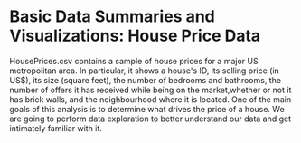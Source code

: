# Basic Data Summaries and Visualizations: House Price Data

HousePrices.csv contains a sample of house prices for a major US metropolitan area. In particular, it shows a house's ID, its selling price (in US$), its size (square feet), the number of bedrooms and bathrooms, the number of offers it has received while being on the market,whether or not it has brick walls, and the neighbourhood where it is located. One of the main goals of this analysis is to determine what drives the price of a house. We are going to perform data exploration to better understand our data and get intimately familiar with it.